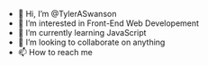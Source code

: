 - 👋 Hi, I’m @TylerASwanson
- 👀 I’m interested in Front-End Web Developement
- 🌱 I’m currently learning JavaScript
- 💞️ I’m looking to collaborate on anything
- 📫 How to reach me 

<!---
TylerASwanson/TylerASwanson is a ✨ special ✨ repository because its `README.md` (this file) appears on your GitHub profile.
You can click the Preview link to take a look at your changes.
--->
